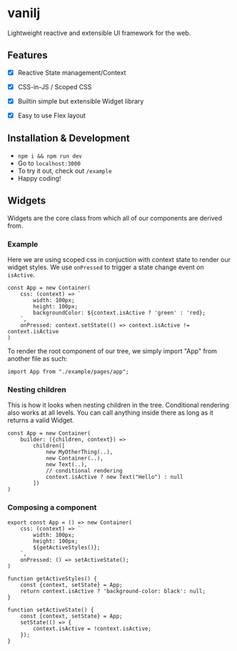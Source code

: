 
# vanilj
Lightweight reactive and extensible UI framework for the web.


## Features

 - [X] Reactive State management/Context
 - [X] CSS-in-JS / Scoped CSS
 - [X] Builtin simple but extensible Widget library
 - [x] Easy to use Flex layout


## Installation & Development

- `npm i && npm run dev`
- Go to `localhost:3000`
- To try it out, check out `/example`
- Happy coding!


## Widgets

Widgets are the core class from which all of our components are derived from.


### Example
Here we are using scoped css in conjuction with context state to render our widget styles. We use `onPressed` to trigger a state change event on `isActive`.

    const App = new Container(
	    css: (context) => `
		    width: 100px;
		    height: 100px;
		    backgroundColor: ${context.isActive ? 'green' : 'red};
		`,
		onPressed: context.setState(() => context.isActive != context.isActive
	)

To render the root component of our tree, we simply import "App" from another file as such:

    import App from "./example/pages/app";


### Nesting children

This is how it looks when nesting children in the tree. Conditional rendering also works at all levels. You can call anything inside there as long as it returns a valid Widget.

    const App = new Container(
		builder: ({children, context}) =>
			children([
				new MyOtherThing(..),
				new Container(..),
				new Text(..),
				// conditional rendering
				context.isActive ? new Text("Hello") : null
			])
	)


### Composing a component 

    export const App = () => new Container(
	    css: (context) => `
		    width: 100px;
		    height: 100px;
		    ${getActiveStyles()};
		`,
		onPressed: () => setActiveState();
	)

    function getActiveStyles() {
		const {context, setState} = App;
		return context.isActive ? 'background-color: black': null;
	}

	function setActiveState() {
		const {context, setState} = App;
		setState(() => {
			context.isActive = !context.isActive;
		});
	}
